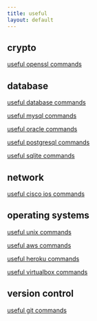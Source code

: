 ```yaml
---
title: useful
layout: default
---
```


crypto
------

[useful openssl commands](useful_openssl_commands.html)

database
--------

[useful database commands](useful_database_commands.html)

[useful mysql commands](useful_mysql_commands.html)

[useful oracle commands](useful_oracle_commands.html)

[useful postgresql commands](useful_postgresql_commands.html)

[useful sqlite commands](useful_sqlite_commands.html)

network
-------

[useful cisco ios commands](useful_ciscoios_commands.html)

operating systems
-----------------

[useful unix commands](useful_unix_commands.html)

[useful aws commands](useful_aws_commands.html)

[useful heroku commands](useful_heroku_commands.html)

[useful virtualbox commands](useful_virtualbox_commands.html)

version control
---------------

[useful git commands](useful_git_commands.html)
